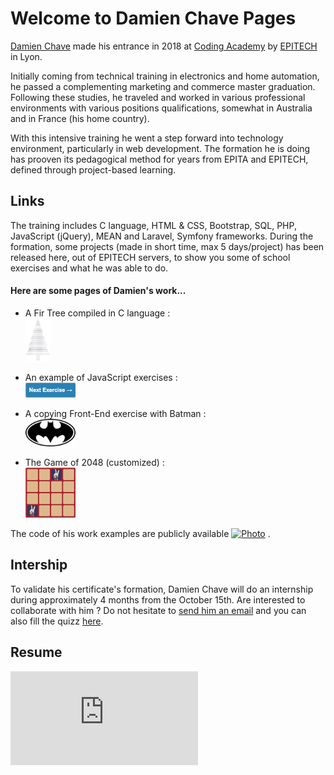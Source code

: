 # Welcome to Damien Chave Pages   

[Damien Chave](https://damien-chave.github.io/Home/CV%20Damien%20Chave.pdf) made his entrance in 2018 at [Coding Academy](http://www.coding-academy.fr/la-formation) by [EPITECH](http://www.epitech.eu/coding-academy.aspx) in Lyon.

Initially coming from technical training in electronics and home automation, he passed a complementing marketing and commerce master graduation. Following these studies, he traveled and worked in various professional environments with various positions qualifications, somewhat in Australia and in France (his home country).

With this intensive training he went a step forward into technology environment, particularly in web development. The formation he is doing has prooven its pedagogical method for years from EPITA and EPITECH, defined through project-based learning. 


## Links

The training includes C language, HTML & CSS, Bootstrap, SQL, PHP, JavaScript (jQuery), MEAN and Laravel, Symfony frameworks. During the formation, some projects (made in short time, max 5 days/project) has been released here, out of EPITECH servers, to show you some of school exercises and what he was able to do.

#### Here are some pages of Damien's work...

- A Fir Tree compiled in C language :
<br><a href="https://damien-chave.github.io/Fir_tree_CA-Epitech" target="_blank"><img src="tree-wob.png" width="40px" /></a>

- An example of JavaScript exercises :
<br><a href="https://damien-chave.github.io/JavaScript_exercises" target="_blank"><img src="JS-exercises.png" width="80px" /></a>

- A copying Front-End exercise with Batman :
<br><a href="https://damien-chave.github.io/materialize_Batman_exercise" target="_blank"><img src="batman.png" width="80px" /></a>

- The Game of 2048 (customized) :
<br><a href="https://damien-chave.github.io/2048_CA-Epitech" target="_blank"><img src="Gameof2048.png" width="80px" /></a>

The code of his work examples are publicly available <a href="https://github.com/Damien-Chave" target="_blank"><img src="User.ico" alt="Photo" width="40px"/></a> .

## Intership

To validate his certificate's formation, Damien Chave will do an internship during approximately 4 months from the October 15th. 
Are interested to collaborate with him ?
Do not hesitate to [send him an email](mailto:damien.chave.pro@gmail.com) and you can also fill the quizz [here](https://docs.google.com/forms/d/e/1FAIpQLSe5XfgPAcuN6r-FDk90TFcjHp_HXorV7jOqLE_VWCqWw3SCug/viewform?usp=sf_link).


## Resume

<a href="https://damien-chave.github.io/Home/CV%20Damien%20Chave.pdf" target="_blank">![CV Damien Chave](https://damien-chave.github.io/Home/CV%20Damien%20Chave.pdf)</a>
